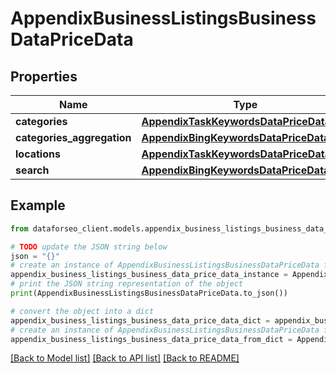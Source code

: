 # AppendixBusinessListingsBusinessDataPriceData


## Properties

Name | Type | Description | Notes
------------ | ------------- | ------------- | -------------
**categories** | [**AppendixTaskKeywordsDataPriceDataInfo**](AppendixTaskKeywordsDataPriceDataInfo.md) |  | [optional] 
**categories_aggregation** | [**AppendixBingKeywordsDataPriceDataInfo**](AppendixBingKeywordsDataPriceDataInfo.md) |  | [optional] 
**locations** | [**AppendixTaskKeywordsDataPriceDataInfo**](AppendixTaskKeywordsDataPriceDataInfo.md) |  | [optional] 
**search** | [**AppendixBingKeywordsDataPriceDataInfo**](AppendixBingKeywordsDataPriceDataInfo.md) |  | [optional] 

## Example

```python
from dataforseo_client.models.appendix_business_listings_business_data_price_data import AppendixBusinessListingsBusinessDataPriceData

# TODO update the JSON string below
json = "{}"
# create an instance of AppendixBusinessListingsBusinessDataPriceData from a JSON string
appendix_business_listings_business_data_price_data_instance = AppendixBusinessListingsBusinessDataPriceData.from_json(json)
# print the JSON string representation of the object
print(AppendixBusinessListingsBusinessDataPriceData.to_json())

# convert the object into a dict
appendix_business_listings_business_data_price_data_dict = appendix_business_listings_business_data_price_data_instance.to_dict()
# create an instance of AppendixBusinessListingsBusinessDataPriceData from a dict
appendix_business_listings_business_data_price_data_from_dict = AppendixBusinessListingsBusinessDataPriceData.from_dict(appendix_business_listings_business_data_price_data_dict)
```
[[Back to Model list]](../README.md#documentation-for-models) [[Back to API list]](../README.md#documentation-for-api-endpoints) [[Back to README]](../README.md)


